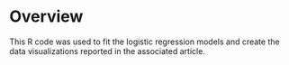 # Overview

This R code was used to fit the logistic regression models and create the data visualizations reported in the associated article.
